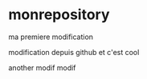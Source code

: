 # monrepository
ma premiere modification


modification depuis github et c'est cool

another modif
modif
